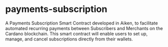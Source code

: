 # payments-subscription
A Payments Subscription Smart Contract developed in Aiken, to facilitate automated recurring payments between Subscribers and Merchants on the Cardano blockchain. This smart contract will enable users to set up, manage, and cancel subscriptions directly from their wallets.
